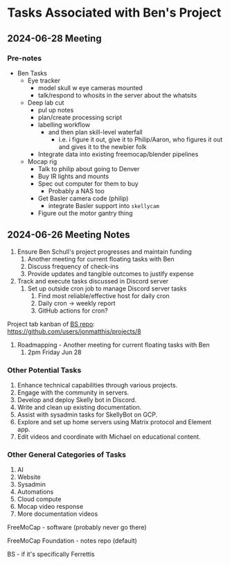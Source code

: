 # Tasks Associated with Ben's Project

## 2024-06-28 Meeting
### Pre-notes
- Ben Tasks
  - Eye tracker
    - model skull w eye cameras mounted
    - talk/respond to whosits in the server about the whatsits
  - Deep lab cut
    - pul up notes
    - plan/create processing script
    - labelling workflow
      - and then plan skill-level waterfall
        - i.e. i figure it out, give it to Philip/Aaron, who figures it out and gives it to the newbier folk
    - Integrate data into existing freemocap/blender pipelines
  - Mocap rig
    - Talk to philip about going to Denver
    - Buy IR lights and mounts
    - Spec out computer for them to buy
      - Probably a NAS too 
    - Get Basler camera code (philip)
      - integrate Basler support into `skellycam`
    - Figure out the motor gantry thing
 
## 2024-06-26 Meeting Notes
1. Ensure Ben Schull's project progresses and maintain funding
    1. Another meeting for current floating tasks with Ben
    2. Discuss frequency of check-ins
    3. Provide updates and tangible outcomes to justify expense
2. Track and execute tasks discussed in Discord server
    1. Set up outside cron job to manage Discord server tasks
        1. Find most reliable/effective host for daily cron
        2. Daily cron -> weekly report
        3. GitHub actions for cron?

Project tab kanban of [BS repo](https://github.com/jonmatthis/bs): <https://github.com/users/jonmatthis/projects/8>

1. Roadmapping - Another meeting for current floating tasks with Ben
    1. 2pm Friday Jun 28

### Other Potential Tasks

1. Enhance technical capabilities through various projects.
2. Engage with the community in servers.
3. Develop and deploy Skelly bot in Discord.
4. Write and clean up existing documentation.
5. Assist with sysadmin tasks for SkellyBot on GCP.
6. Explore and set up home servers using Matrix protocol and Element app.
7. Edit videos and coordinate with Michael on educational content.

### Other General Categories of Tasks

1. AI
2. Website
3. Sysadmin
4. Automations
5. Cloud compute
6. Mocap video response
7. More documentation videos

FreeMoCap - software (probably never go there)

FreeMoCap Foundation - notes repo (default)

BS - if it's specifically Ferrettis
